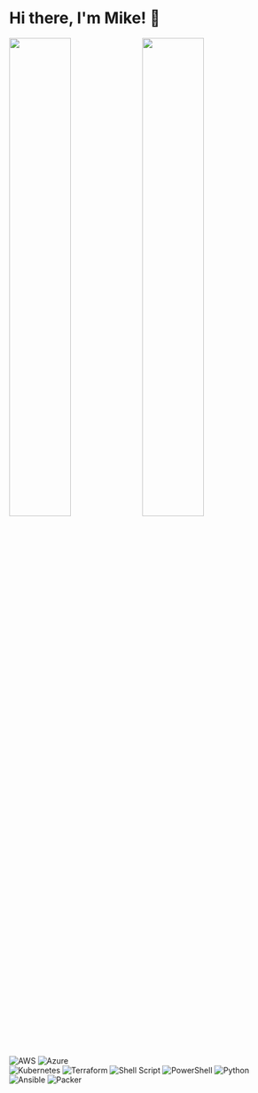 # Hi there, I'm Mike! :wave:
<img align="left" width="47%" src="https://github-readme-stats.vercel.app/api?username=mjneuharth&show_icons=true&theme=github_dark_dimmed">
<img align="left" width="47%" src="https://github-readme-stats.vercel.app/api/top-langs/?username=mjneuharth&theme=github_dark_dimmed">

<br />

![AWS](https://img.shields.io/badge/AWS-%23FF9900.svg?style=for-the-badge&logo=amazon-aws&logoColor=white)
![Azure](https://img.shields.io/badge/azure-%230072C6.svg?style=for-the-badge&logo=microsoftazure&logoColor=white)
<br />
![Kubernetes](https://img.shields.io/badge/kubernetes-%23326ce5.svg?style=for-the-badge&logo=kubernetes&logoColor=white)
![Terraform](https://img.shields.io/badge/terraform-%235835CC.svg?style=for-the-badge&logo=terraform&logoColor=white)
![Shell Script](https://img.shields.io/badge/shell_script-%23121011.svg?style=for-the-badge&logo=gnu-bash&logoColor=white)
![PowerShell](https://img.shields.io/badge/PowerShell-%235391FE.svg?style=for-the-badge&logo=powershell&logoColor=white)
![Python](https://img.shields.io/badge/python-3670A0?style=for-the-badge&logo=python&logoColor=ffdd54)
<br />
![Ansible](https://img.shields.io/badge/ansible-%231A1918.svg?style=for-the-badge&logo=ansible&logoColor=white)
![Packer](https://img.shields.io/badge/packer-%23E7EEF0.svg?style=for-the-badge&logo=packer&logoColor=%2302A8EF)
